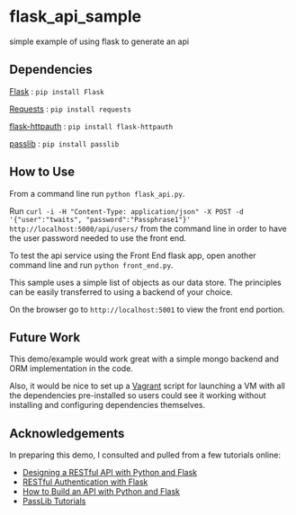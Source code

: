 # flask_api_sample
simple example of using flask to generate an api

## Dependencies

[Flask](http://flask.pocoo.org/)
:   `pip install Flask`

[Requests](http://docs.python-requests.org/en/latest/)
:   `pip install requests`

[flask-httpauth](https://flask-httpauth.readthedocs.org/en/latest/)
:   `pip install flask-httpauth`

[passlib](https://pythonhosted.org/passlib/)
:   `pip install passlib`

## How to Use

From a command line run `python flask_api.py`.

Run `curl -i -H "Content-Type: application/json" -X POST -d '{"user":"twaits", "password":"Passphrase1"}' http://localhost:5000/api/users/` from the command line in order to have the user password needed to use the front end.

To test the api service using the Front End flask app, open another command line and run `python front_end.py`.

This sample uses a simple list of objects as our data store. The principles can be easily transferred to using a backend of your choice.

On the browser go to `http://localhost:5001` to view the front end portion.

## Future Work

This demo/example would work great with a simple mongo backend and ORM implementation in the code.

Also, it would be nice to set up a [Vagrant]() script for launching a VM with all the dependencies pre-installed so users could see it working without installing and configuring dependencies themselves.

## Acknowledgements

In preparing this demo, I consulted and pulled from a few tutorials online:

* [Designing a RESTful API with Python and Flask](http://blog.miguelgrinberg.com/post/designing-a-restful-api-with-python-and-flask)
* [RESTful Authentication with Flask](http://blog.miguelgrinberg.com/post/restful-authentication-with-flask)
* [How to Build an API with Python and Flask](http://tech.pro/tutorial/1213/how-to-build-an-api-with-python-and-flask)
* [PassLib Tutorials](https://pythonhosted.org/passlib/)
